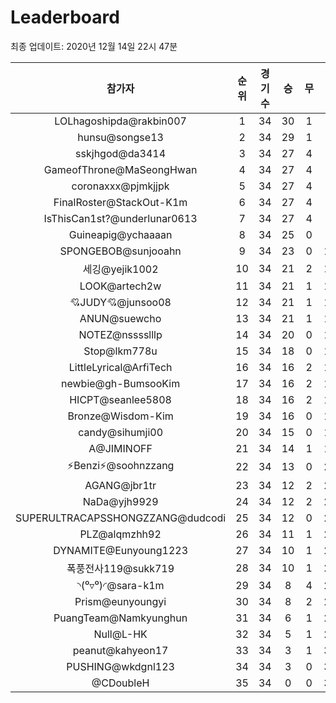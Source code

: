 # Leaderboard
최종 업데이트: 2020년 12월 14일 22시 47분




| 참가자 | 순위 | 경기수 | 승 | 무 | 패 | 승점 |
|:---:|:---:|:---:|:---:|:---:|:---:|:---:|
| LOLhagoshipda@rakbin007 | 1 | 34 | 30 | 1 | 3 | 91 |
| hunsu@songse13 | 2 | 34 | 29 | 1 | 4 | 88 |
| sskjhgod@da3414 | 3 | 34 | 27 | 4 | 3 | 85 |
| GameofThrone@MaSeongHwan | 4 | 34 | 27 | 4 | 3 | 85 |
| coronaxxx@pjmkjjpk | 5 | 34 | 27 | 4 | 3 | 85 |
| FinalRoster@StackOut-K1m | 6 | 34 | 27 | 4 | 3 | 85 |
| IsThisCan1st?@underlunar0613 | 7 | 34 | 27 | 4 | 3 | 85 |
| Guineapig@ychaaaan | 8 | 34 | 25 | 0 | 9 | 75 |
| SPONGEBOB@sunjooahn | 9 | 34 | 23 | 0 | 11 | 69 |
| 세깅@yejik1002 | 10 | 34 | 21 | 2 | 11 | 65 |
| LOOK@artech2w | 11 | 34 | 21 | 1 | 12 | 64 |
| 💘JUDY💘@junsoo08 | 12 | 34 | 21 | 1 | 12 | 64 |
| ANUN@suewcho | 13 | 34 | 21 | 1 | 12 | 64 |
| NOTEZ@nsssslllp | 14 | 34 | 20 | 0 | 14 | 60 |
| Stop@lkm778u | 15 | 34 | 18 | 0 | 16 | 54 |
| LittleLyrical@ArfiTech | 16 | 34 | 16 | 2 | 16 | 50 |
| newbie@gh-BumsooKim | 17 | 34 | 16 | 2 | 16 | 50 |
| HICPT@seanlee5808 | 18 | 34 | 16 | 2 | 16 | 50 |
| Bronze@Wisdom-Kim | 19 | 34 | 16 | 0 | 18 | 48 |
| candy@sihumji00 | 20 | 34 | 15 | 0 | 19 | 45 |
| A@JIMINOFF | 21 | 34 | 14 | 1 | 19 | 43 |
| ⚡Benzi⚡@soohnzzang | 22 | 34 | 13 | 0 | 21 | 39 |
| AGANG@jbr1tr | 23 | 34 | 12 | 2 | 20 | 38 |
| NaDa@yjh9929 | 24 | 34 | 12 | 2 | 20 | 38 |
| SUPERULTRACAPSSHONGZZANG@dudcodi | 25 | 34 | 12 | 0 | 22 | 36 |
| PLZ@alqmzhh92 | 26 | 34 | 11 | 1 | 22 | 34 |
| DYNAMITE@Eunyoung1223 | 27 | 34 | 10 | 1 | 23 | 31 |
| 폭풍전사119@sukk719 | 28 | 34 | 10 | 1 | 23 | 31 |
| ◝(⁰▿⁰)◜@sara-k1m | 29 | 34 | 8 | 4 | 22 | 28 |
| Prism@eunyoungyi | 30 | 34 | 8 | 2 | 24 | 26 |
| PuangTeam@Namkyunghun | 31 | 34 | 6 | 1 | 27 | 19 |
| Null@L-HK | 32 | 34 | 5 | 1 | 28 | 16 |
| peanut@kahyeon17 | 33 | 34 | 3 | 1 | 30 | 10 |
| PUSHING@wkdgnl123 | 34 | 34 | 3 | 0 | 31 | 9 |
| @CDoubleH | 35 | 34 | 0 | 0 | 34 | 0 |